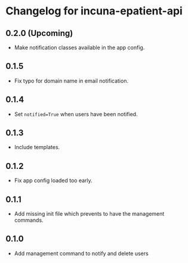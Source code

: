 # Changelog for incuna-epatient-api

## 0.2.0 (Upcoming)

* Make notification classes available in the app config.

## 0.1.5

* Fix typo for domain name in email notification.

## 0.1.4

* Set `notified=True` when users have been notified.

## 0.1.3

* Include templates.

## 0.1.2

* Fix app config loaded too early.

## 0.1.1

* Add missing init file which prevents to have the management commands.

## 0.1.0

* Add management command to notify and delete users
